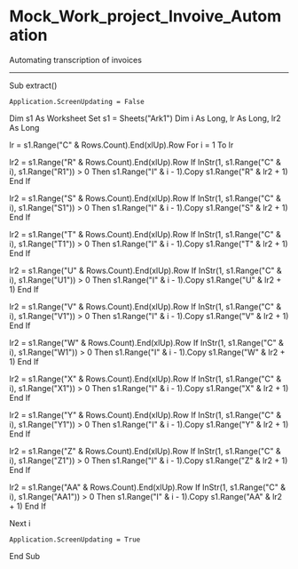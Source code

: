 # Mock_Work_project_Invoive_Automation
Automating transcription of invoices


____________________________________________________________________________

Sub extract()
    
    Application.ScreenUpdating = False


 Dim s1 As Worksheet
 Set s1 = Sheets("Ark1")
 Dim i As Long, lr As Long, lr2 As Long
 
 lr = s1.Range("C" & Rows.Count).End(xlUp).Row
 For i = 1 To lr
 
 lr2 = s1.Range("R" & Rows.Count).End(xlUp).Row
 If InStr(1, s1.Range("C" & i), s1.Range("R1")) > 0 Then
 s1.Range("I" & i - 1).Copy s1.Range("R" & lr2 + 1)
 End If
 
 lr2 = s1.Range("S" & Rows.Count).End(xlUp).Row
 If InStr(1, s1.Range("C" & i), s1.Range("S1")) > 0 Then
 s1.Range("I" & i - 1).Copy s1.Range("S" & lr2 + 1)
 End If
 
 lr2 = s1.Range("T" & Rows.Count).End(xlUp).Row
 If InStr(1, s1.Range("C" & i), s1.Range("T1")) > 0 Then
 s1.Range("I" & i - 1).Copy s1.Range("T" & lr2 + 1)
 End If
 
 lr2 = s1.Range("U" & Rows.Count).End(xlUp).Row
 If InStr(1, s1.Range("C" & i), s1.Range("U1")) > 0 Then
 s1.Range("I" & i - 1).Copy s1.Range("U" & lr2 + 1)
 End If
 
 lr2 = s1.Range("V" & Rows.Count).End(xlUp).Row
 If InStr(1, s1.Range("C" & i), s1.Range("V1")) > 0 Then
 s1.Range("I" & i - 1).Copy s1.Range("V" & lr2 + 1)
 End If
 
 lr2 = s1.Range("W" & Rows.Count).End(xlUp).Row
 If InStr(1, s1.Range("C" & i), s1.Range("W1")) > 0 Then
 s1.Range("I" & i - 1).Copy s1.Range("W" & lr2 + 1)
 End If
 
 lr2 = s1.Range("X" & Rows.Count).End(xlUp).Row
 If InStr(1, s1.Range("C" & i), s1.Range("X1")) > 0 Then
 s1.Range("I" & i - 1).Copy s1.Range("X" & lr2 + 1)
 End If
 
 lr2 = s1.Range("Y" & Rows.Count).End(xlUp).Row
 If InStr(1, s1.Range("C" & i), s1.Range("Y1")) > 0 Then
 s1.Range("I" & i - 1).Copy s1.Range("Y" & lr2 + 1)
 End If
 
 lr2 = s1.Range("Z" & Rows.Count).End(xlUp).Row
 If InStr(1, s1.Range("C" & i), s1.Range("Z1")) > 0 Then
 s1.Range("I" & i - 1).Copy s1.Range("Z" & lr2 + 1)
 End If
 
 lr2 = s1.Range("AA" & Rows.Count).End(xlUp).Row
 If InStr(1, s1.Range("C" & i), s1.Range("AA1")) > 0 Then
 s1.Range("I" & i - 1).Copy s1.Range("AA" & lr2 + 1)
 End If
 
 
 Next i
 
    Application.ScreenUpdating = True

End Sub
